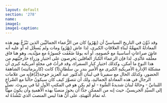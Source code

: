 ```yaml
---
layout: default
section: '278'
name:
image1: 
image1-caption: 
---
```

وقد دُوِّنَ في التاريخِ السياسيِّ أن (نِهْرُو) كان من الزُّعماء الجماليِّين الذين تَبْزُغُ بهم هذه المعادلةُ المهمَّةُ لبناءِ العلاقاتِ الكبرى، لذا عاش (نِهْرُو) ومات ولم يُسجَّل له أو عليه أنه عاشَ صراعاتٍ أساسيةً مع خُصومِهِ، أو أنه يومًا ضَعُفَت جُسورُهُ مع مؤيِّديه، وهو هنا فاق معلِّمَه غانْدِي. لذا فإن الزعماءَ الكبارَ العاقلين يَحرِصون على اختيارِ وزراءِ خارجيَّتِهم من هذا النوعِ ما أمكن، وكذلك اختيارِ كبارِ السفراءِ، وقد قرأتُ في مجلةٍ أمريكية كبرى أن مشكلةَ الإدارةِ الأمريكيةِ الكبرى مع الأميرِ بندرِ بنِ سلطانٍ(1) كانت (كاريزمائيته) الشاهقةَ الحضورِ، وكذلك الحال مع سفيرنا في لبنان الدكتور عبد العزيز خوجة(2)فإنه من علامات الرجالِ في هذه المعادلةِ الجماليةِ، ولك أن تتصوَّرَ كيف كان سيكونُ حالُنا مع الصِّراعِ اللبنانيِّ - وحالةُ لبنانَ شديدةُ السُّوءِ - لو لم يكن هو في المكتبِ الأولِ لنا في بيروتَ. نصلُ إلى  السيِّدِ الجريسيِّ، حيث إنه من الممكنِ جدًّا أن يحوزَ منصبًا بهذه الأهميةِ وأن يكونَ مهيَّأً له تمامَ التهيئةِ، على أنَّ هذا ليس المنصبَ الذي نَنْشُدُهُ له.